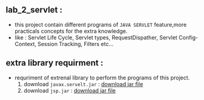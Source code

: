## lab_2_servlet :
- this project contain different programs of `JAVA SERVLET` feature,more practicals concepts for the extra knowledge.
- like : Servlet Life Cycle, Servlet types, RequestDispather, Servlet Config-Context, Session Tracking,
    Filters etc...

## extra library requirment :
- requriment of extrenal library to perform the programs of this project. 
    1. download `javax.servelt.jar` : [download jar file](https://mvnrepository.com/artifact/javax.servlet/javax.servlet-api/3.0.1 "www.mvnrepository.com")
    2. download `jsp.jar` : [download jar file](https://mvnrepository.com/artifact/javax.servlet/jsp-api/2.0 "www.mvnrepository.com")
    